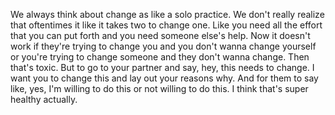  We always think about change as like a solo practice. We don't really realize that oftentimes it like it takes two to change one. Like you need all the effort that you can put forth and you need someone else's help. Now it doesn't work if they're trying to change you and you don't wanna change yourself or you're trying to change someone and they don't wanna change. Then that's toxic. But to go to your partner and say, hey, this needs to change. I want you to change this and lay out your reasons why. And for them to say like, yes, I'm willing to do this or not willing to do this. I think that's super healthy actually.